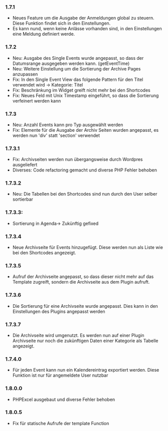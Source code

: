 ### 1.7.1
* Neues Feature um die Ausgabe der Anmeldungen global zu steuern. Diese Funktion findet sich in den Einstellungen.
* Es kann nund, wenn keine Anlässe vorhanden sind, in den Einstellungen eine Meldung definiert werde.

### 1.7.2
* Neu: Ausgabe des Single Events wurde angepasst, so dass der Datumsrange ausgegeben werden kann. (getEventTime)
* Neu: Weitere Einstellung um die Sortierung der Archive Pages anzupassen
* Fix: In den Single Event View das folgende Pattern für den Titel verwendet wird -> Kategorie: Titel
* Fix: Beschränkung im Widget greift nicht mehr bei den Shortcodes
* Fix: Neues Feld mit Unix Timestamp eingeführt, so dass die Sortierung verfeinert werden kann

### 1.7.3
* Neu: Anzahl Events kann pro Typ ausgewählt werden
* Fix: Elemente für die Ausgabe der Archiv Seiten wurden angepasst, es werden nun 'div' statt 'section' verwendet

### 1.7.3.1
* Fix: Archivseiten werden nun übergangsweise durch Wordpres ausgeliefert
* Diverses: Code refactoring gemacht und diverse PHP Fehler behoben

### 1.7.3.2
* Neu: Die Tabellen bei den Shortcodes sind nun durch den User selber sortierbar

### 1.7.3.3: 
* Sortierung in Agenda-> Zukünftig gefixed

### 1.7.3.4
* Neue Archivseite für Events hinzugefügt. Diese werden nun als Liste wie bei den Shortcodes angezeigt.

### 1.7.3.5
* Aufruf der Archivseite angepasst, so dass dieser nicht mehr auf das Template zugreift, sondern die Archivseite aus dem Plugin aufruft.

### 1.7.3.6
* Die Sortierung für eine Archivseite wurde angepasst. Dies kann in den Einstellungen des Plugins angepasst werden

### 1.7.3.7
* Die Archivseite wird umgenutzt. Es werden nun auf einer Plugin Archivseite nur noch die zukünftigen Daten einer Kategorie als Tabelle angezeigt.

### 1.7.4.0
* Für jeden Event kann nun ein Kalendereintrag exportiert werden. Diese Funktion ist nur für angemeldete User nutzbar

### 1.8.0.0
* PHPExcel ausgebaut und diverse Fehler behoben

### 1.8.0.5
* Fix für statische Aufrufe der template Function